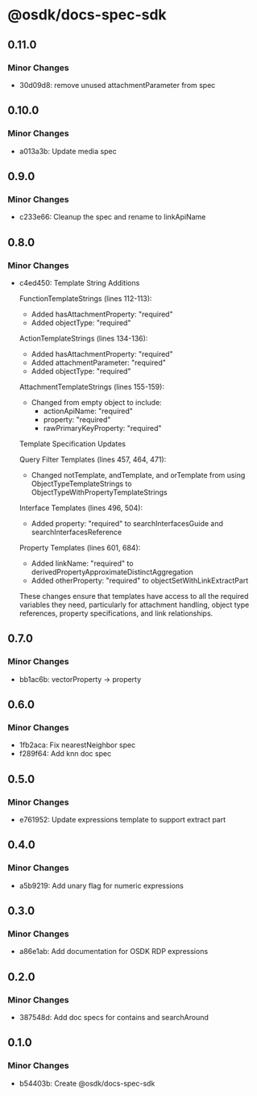 # @osdk/docs-spec-sdk

## 0.11.0

### Minor Changes

- 30d09d8: remove unused attachmentParameter from spec

## 0.10.0

### Minor Changes

- a013a3b: Update media spec

## 0.9.0

### Minor Changes

- c233e66: Cleanup the spec and rename to linkApiName

## 0.8.0

### Minor Changes

- c4ed450: Template String Additions

  FunctionTemplateStrings (lines 112-113):

  - Added hasAttachmentProperty: "required"
  - Added objectType: "required"

  ActionTemplateStrings (lines 134-136):

  - Added hasAttachmentProperty: "required"
  - Added attachmentParameter: "required"
  - Added objectType: "required"

  AttachmentTemplateStrings (lines 155-159):

  - Changed from empty object to include:
    - actionApiName: "required"
    - property: "required"
    - rawPrimaryKeyProperty: "required"

  Template Specification Updates

  Query Filter Templates (lines 457, 464, 471):

  - Changed notTemplate, andTemplate, and orTemplate from using ObjectTypeTemplateStrings to ObjectTypeWithPropertyTemplateStrings

  Interface Templates (lines 496, 504):

  - Added property: "required" to searchInterfacesGuide and searchInterfacesReference

  Property Templates (lines 601, 684):

  - Added linkName: "required" to derivedPropertyApproximateDistinctAggregation
  - Added otherProperty: "required" to objectSetWithLinkExtractPart

  These changes ensure that templates have access to all the required variables they need, particularly for attachment handling, object type
  references, property specifications, and link relationships.

## 0.7.0

### Minor Changes

- bb1ac6b: vectorProperty -> property

## 0.6.0

### Minor Changes

- 1fb2aca: Fix nearestNeighbor spec
- f289f64: Add knn doc spec

## 0.5.0

### Minor Changes

- e761952: Update expressions template to support extract part

## 0.4.0

### Minor Changes

- a5b9219: Add unary flag for numeric expressions

## 0.3.0

### Minor Changes

- a86e1ab: Add documentation for OSDK RDP expressions

## 0.2.0

### Minor Changes

- 387548d: Add doc specs for contains and searchAround

## 0.1.0

### Minor Changes

- b54403b: Create @osdk/docs-spec-sdk
